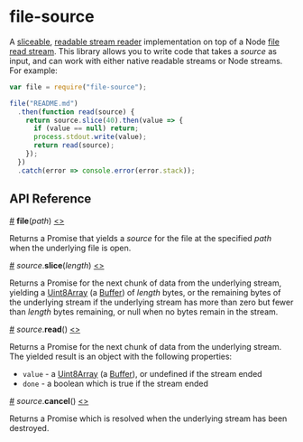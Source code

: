 # file-source

A [sliceable](https://github.com/mbostock/slice-source), [readable stream reader](https://streams.spec.whatwg.org/#readable-stream-reader) implementation on top of a Node [file read stream](https://nodejs.org/api/fs.html#fs_fs_createreadstream_path_options). This library allows you to write code that takes a *source* as input, and can work with either native readable streams or Node streams. For example:

```js
var file = require("file-source");

file("README.md")
  .then(function read(source) {
    return source.slice(40).then(value => {
      if (value == null) return;
      process.stdout.write(value);
      return read(source);
    });
  })
  .catch(error => console.error(error.stack));
```

## API Reference

<a name="file" href="#file">#</a> <b>file</b>(<i>path</i>) [<>](https://github.com/mbostock/file-source/blob/master/index.js "Source")

Returns a Promise that yields a *source* for the file at the specified *path* when the underlying file is open.

<a name="source_slice" href="#source_slice">#</a> <i>source</i>.<b>slice</b>(<i>length</i>) [<>](https://github.com/mbostock/stream-source/blob/master/slice.js "Source")

Returns a Promise for the next chunk of data from the underlying stream, yielding a [Uint8Array](https://developer.mozilla.org/en-US/docs/Web/JavaScript/Reference/Global_Objects/Uint8Array) (a [Buffer](https://nodejs.org/api/buffer.html)) of *length* bytes, or the remaining bytes of the underlying stream if the underlying stream has more than zero but fewer than *length* bytes remaining, or null when no bytes remain in the stream.

<a name="source_read" href="#source_read">#</a> <i>source</i>.<b>read</b>() [<>](https://github.com/mbostock/stream-source/blob/master/read.js "Source")

Returns a Promise for the next chunk of data from the underlying stream. The yielded result is an object with the following properties:

* `value` - a [Uint8Array](https://developer.mozilla.org/en-US/docs/Web/JavaScript/Reference/Global_Objects/Uint8Array) (a [Buffer](https://nodejs.org/api/buffer.html)), or undefined if the stream ended
* `done` - a boolean which is true if the stream ended

<a name="source_cancel" href="#source_cancel">#</a> <i>source</i>.<b>cancel</b>() [<>](https://github.com/mbostock/slice-source/blob/master/cancel.js "Source")

Returns a Promise which is resolved when the underlying stream has been destroyed.

